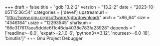 +++
draft = false
title = "gdb 13.2-2"
version = "13.2-2"
date = "2023-10-05T15:36:54"
categories = ['devel']
upstreamurl = "http://www.gnu.org/software/gdb/download/"
arch = "x86_64"
size = "4346184"
usize = "12293545"
sha1sum = "66e317617aea5ddde6f1c46da4038e783fa23928"
depends = "['readline>=8.0', 'expat>=2.1.0-6', 'python3>=3.12', 'ncurses>=6.0-18', 'binutils']"
+++
Gnu Project Debugger